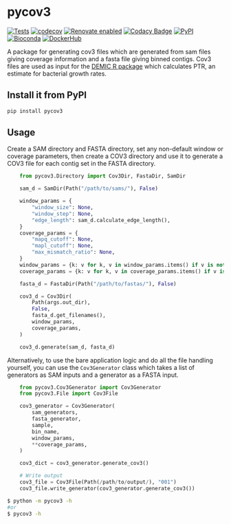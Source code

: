 # pycov3

[![Tests](https://github.com/Ulthran/pycov3/actions/workflows/pr.yml/badge.svg)](https://github.com/Ulthran/pycov3/actions/workflows/pr.yml)
[![codecov](https://codecov.io/gh/Ulthran/pycov3/graph/badge.svg?token=HH27P1FDM5)](https://codecov.io/gh/Ulthran/pycov3)
[![Renovate enabled](https://img.shields.io/badge/renovate-enabled-brightgreen.svg)](https://renovatebot.com/)
[![Codacy Badge](https://app.codacy.com/project/badge/Grade/a2c7aa4e154d4bae82246d5f950afa9c)](https://app.codacy.com/gh/Ulthran/pycov3/dashboard?utm_source=gh&utm_medium=referral&utm_content=&utm_campaign=Badge_grade)
[![PyPI](https://badge.fury.io/py/pycov3.svg)](https://pypi.org/project/pycov3/)
[![Bioconda](https://anaconda.org/bioconda/pycov3/badges/downloads.svg)](https://anaconda.org/bioconda/pycov3/)
[![DockerHub](https://img.shields.io/docker/pulls/ctbushman/pycov3)](https://hub.docker.com/repository/docker/ctbushman/pycov3/)

A package for generating cov3 files which are generated from sam files giving coverage information and a fasta file giving binned contigs. Cov3 files are used as input for the [DEMIC R package](https://github.com/Ulthran/DEMIC) which calculates PTR, an estimate for bacterial growth rates.

## Install it from PyPI

```bash
pip install pycov3
```

## Usage

Create a SAM directory and FASTA directory, set any non-default window or coverage parameters, then create a COV3 directory and use it to generate a COV3 file for each contig set in the FASTA directory.

```py
    from pycov3.Directory import Cov3Dir, FastaDir, SamDir

    sam_d = SamDir(Path("/path/to/sams/"), False)

    window_params = {
        "window_size": None,
        "window_step": None,
        "edge_length": sam_d.calculate_edge_length(),
    }
    coverage_params = {
        "mapq_cutoff": None,
        "mapl_cutoff": None,
        "max_mismatch_ratio": None,
    }
    window_params = {k: v for k, v in window_params.items() if v is not None}
    coverage_params = {k: v for k, v in coverage_params.items() if v is not None}

    fasta_d = FastaDir(Path("/path/to/fastas/"), False)

    cov3_d = Cov3Dir(
        Path(args.out_dir),
        False,
        fasta_d.get_filenames(),
        window_params,
        coverage_params,
    )

    cov3_d.generate(sam_d, fasta_d)
```

Alternatively, to use the bare application logic and do all the file handling yourself, you can use the `Cov3Generator` class which takes a list of generators as SAM inputs and a generator as a FASTA input.

```py
    from pycov3.Cov3Generator import Cov3Generator
    from pycov3.File import Cov3File

    cov3_generator = Cov3Generator(
        sam_generators,
        fasta_generator,
        sample,
        bin_name,
        window_params,
        **coverage_params,
    )

    cov3_dict = cov3_generator.generate_cov3()

    # Write output
    cov3_file = Cov3File(Path(/path/to/output/), "001")
    cov3_file.write_generator(cov3_generator.generate_cov3())
```

```bash
$ python -m pycov3 -h
#or
$ pycov3 -h
```
